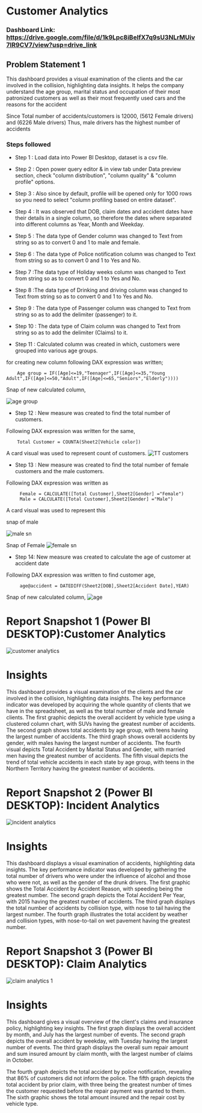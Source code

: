 

# Customer Analytics

### Dashboard Link: https://drive.google.com/file/d/1k9Lpc8iBeIfX7q9sU3NLrMUiv7IR9CV7/view?usp=drive_link

## Problem Statement 1

This dashboard provides a visual examination of the clients and the car involved in the collision, highlighting data insights. 
It helps the company understand the age group, marital status and occupation of their most patronized customers as well as their most frequently 
used cars and the reasons for the accident  

Since Total number of accidents/customers is 12000,
(5612 Female drivers) and (6226 Male drivers)
Thus, male drivers has the highest number of accidents


### Steps followed 

- Step 1 : Load data into Power BI Desktop, dataset is a csv file.
- Step 2 : Open power query editor & in view tab under Data preview section, check "column distribution", "column quality" & "column profile" options.
- Step 3 : Also since by default, profile will be opened only for 1000 rows so you need to select "column profiling based on entire dataset".
- Step 4 : It was observed that DOB, claim dates and accident dates have their details in a single column, so therefore the dates where separated into different columns as Year, Month and Weekday.
- Step 5 : The data type of Gender column was changed to Text from string so as to convert 0 and 1 to male and female.
- Step 6 : The data type of Police notification column was changed to Text from string so as to convert 0 and 1 to Yes and No.
- Step 7 :The data type of Holiday weeks column was changed to Text from string so as to convert 0 and 1 to Yes and No.
- Step 8 :The data type of Drinking and driving column was changed to Text from string so as to convert 0 and 1 to Yes and No.
- Step 9 : The data type of Passenger column was changed to Text from string so as to add the delimiter (passenger) to it.
- Step 10 : The data type of Claim column was changed to Text from string so as to add the delimiter (Claims) to it.
 
- Step 11 : Calculated column was created in which, customers were grouped into various age groups.

for creating new column following DAX expression was written;
       
        Age group = IF([Age]<=19,"Teenager",IF([Age]<=35,"Young Adult",IF([Age]<=50,"Adult",IF([Age]<=65,"Seniors","Elderly"))))
        
Snap of new calculated column,

![age group](https://github.com/rmotr-curriculum/freecodecamp-intro-to-pandas/assets/157006710/d0e0232d-2102-484e-9dda-29996b5e04c4)


- Step 12 : New measure was created to find the total number of customers.

Following DAX expression was written for the same,
        
        Total Customer = COUNTA(Sheet2[Vehicle color])
        
A card visual was used to represent count of customers.
![TT customers](https://github.com/rmotr-curriculum/freecodecamp-intro-to-pandas/assets/157006710/eece6737-97bf-4ea0-9b1c-2b2ed7ea4cf9)



 - Step 13 : New measure was created to find the total number of female customers and the male customers.
 
 Following DAX expression was written as
 
         Female = CALCULATE([Total Customer],Sheet2[Gender] ="Female")
         Male = CALCULATE([Total Customer],Sheet2[Gender] ="Male")
 A card visual was used to represent this

 snap of male
 
![male sn](https://github.com/rmotr-curriculum/freecodecamp-intro-to-pandas/assets/157006710/3a98debf-4693-4898-8cba-d51ca947ca64)




 Snap of Female
 ![female sn](https://github.com/rmotr-curriculum/freecodecamp-intro-to-pandas/assets/157006710/311fd4a2-1f6b-44ac-a00f-dde2a2ef44b7)


 - Step 14: New measure was created to calculate the age of customer at accident date
 
 Following DAX expression was written to find customer age,
 
         age@accident = DATEDIFF(Sheet2[DOB],Sheet2[Accident Date],YEAR)
Snap of new calculated column,
![age](https://github.com/rmotr-curriculum/freecodecamp-intro-to-pandas/assets/157006710/45b3b21f-92a4-464b-bc8f-2463657b3f6f)

 
 # Report Snapshot 1 (Power BI DESKTOP):Customer Analytics

  ![customer analytics](https://github.com/rmotr-curriculum/freecodecamp-intro-to-pandas/assets/157006710/0a894215-9796-499a-9056-9517a66282fe)

# Insights

This dashboard provides a visual examination of the clients and the car involved in the collision, highlighting data insights. 
The key performance indicator was developed by acquiring the whole quantity of clients that we have in the spreadsheet, as well as the total number of male and female clients.
The first graphic depicts the overall accident by vehicle type using a clustered column chart, with SUVs having the greatest number of accidents.
The second graph shows total accidents by age group, with teens having the largest number of accidents. 
The third graph shows overall accidents by gender, with males having the largest number of accidents. 
The fourth visual depicts Total Accident by Marital Status and Gender, with married men having the greatest number of accidents. 
The fifth visual depicts the trend of total vehicle accidents in each state by age group, with teens in the Northern Territory having the greatest number of accidents.


 # Report Snapshot 2 (Power BI DESKTOP): Incident Analytics
 ![incident analytics](https://github.com/rmotr-curriculum/freecodecamp-intro-to-pandas/assets/157006710/bf3e1cd3-abaf-487b-ab8f-d9d8e9a4df50)
 
# Insights

This dashboard displays a visual examination of accidents, highlighting data insights. 
The key performance indicator was developed by gathering the total number of drivers who were under the influence of alcohol and those who were not, as well as the gender of the drunk drivers. 
The first graphic shows the Total Accident by Accident Reason, with speeding being the greatest number. 
The second graph depicts the Total Accident Per Year, with 2015 having the greatest number of accidents. 
The third graph displays the total number of accidents by collision type, with nose to tail having the largest number. 
The fourth graph illustrates the total accident by weather and collision types, with nose-to-tail on wet pavement having the greatest number. 

# Report Snapshot 3 (Power BI DESKTOP): Claim Analytics

![claim analytics 1](https://github.com/rmotr-curriculum/freecodecamp-intro-to-pandas/assets/157006710/4616d04b-e595-45c5-88f0-099177bd40ef)

# Insights

This dashboard gives a visual overview of the client's claims and insurance policy, highlighting key insights. 
The first graph displays the overall accident by month, and July has the largest number of events. 
The second graph depicts the overall accident by weekday, with Tuesday having the largest number of events.
The third graph displays the overall sum repair amount and sum insured amount by claim month, with the largest number of claims in October. 

The fourth graph depicts the total accident by police notification, revealing that 86% of customers did not inform the police. 
The fifth graph depicts the total accident by prior claim, with three being the greatest number of times the customer requested before the repair payment was granted to them. 
The sixth graphic shows the total amount insured and the repair cost by vehicle type. 



 






